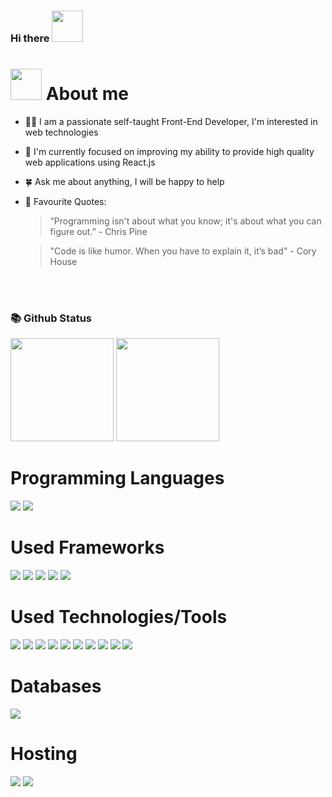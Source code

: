 ### Hi there <img src="https://raw.githubusercontent.com/blackcater/blackcater/master/images/Hi.gif" width="50">

# <img src="https://media.giphy.com/media/VgCDAzcKvsR6OM0uWg/giphy.gif" width="50" draggable="false" > About me

- 🏃‍♂️ I am a passionate self-taught Front-End Developer, I'm interested in web technologies

- 🚧 I'm currently focused on improving my ability to provide high quality web applications using React.js

- 🍀 Ask me about anything, I will be happy to help

- 💬 Favourite Quotes: 

  > “Programming isn't about what you know; it's about what you can figure out.” - Chris Pine

  > "Code is like humor. When you have to explain it, it’s bad"  - Cory House

<br>
<br>

### 📚 Github Status

<p>
 
  <img src="(https://github.r2v.ch/codewars?user=MohamedLk&stroke=%23BB432C" height="165">
  <img src="https://github-readme-streak-stats.herokuapp.com/?user=momo-dev1&theme=tokyonight" height="165">
</p>


# Programming Languages

<div>
<img src="https://img.shields.io/badge/javascript%20-%23323330.svg?&style=for-the-badge&logo=javascript&logoColor=%23F7DF1E"/>
<img src="https://img.shields.io/badge/typescript%20-%23007ACC.svg?&style=for-the-badge&logo=typescript&logoColor=white"/>
</div>

# Used Frameworks

<div>
<img src="https://img.shields.io/badge/-React-61DAFB?style=for-the-badge&logo=React&logoColor=black"/>
<img src="https://img.shields.io/badge/-Next.js-000000?style=for-the-badge&logo=Next.js&logoColor=white"/>
<img src="https://img.shields.io/badge/-Vue.js-4FC08D?style=for-the-badge&logo=Vue.js&logoColor=white"/>
<img src="https://img.shields.io/badge/-Node.js-339933?style=for-the-badge&logo=Node.js&logoColor=white"/>
<img src="https://img.shields.io/badge/-Express.js-000000?style=for-the-badge&logo=Express&logoColor=white"/>
</div>


# Used Technologies/Tools

<div>
 <img src="https://img.shields.io/badge/-GraphQL-E10098?style=for-the-badge&logo=GraphQL&logoColor=white"/>
 <img src="https://img.shields.io/badge/-Redux-764ABC?style=for-the-badge&logo=redux"/>
 <img src="https://img.shields.io/badge/Firebase-039BE5?style=for-the-badge&logo=Firebase&logoColor=yellow"/>
  <img src="https://img.shields.io/badge/strapi-%232E7EEA.svg?logo=strapi&logoColor=white&style=for-the-badge"/>
 <img src="https://img.shields.io/badge/SASS-hotpink.svg?logo=SASS&logoColor=white&style=for-the-badge"/>
 <img src="https://img.shields.io/badge/styled--components-DB7093?logo=styled-components&logoColor=white&style=for-the-badge"/>
 <img src="https://img.shields.io/badge/tailwindcss-%2338B2AC.svg?logo=tailwind-css&logoColor=white&style=for-the-badge"/>
 <img src="https://img.shields.io/badge/-Vs%20Code-007ACC?style=for-the-badge&logo=Visual-Studio-Code&logoColor=whitej"/>
 <img src="https://img.shields.io/badge/-VIM-019733?style=for-the-badge&logo=VIM&logoColor=white"/>
 <img src="https://img.shields.io/badge/-JEST-C21325?style=for-the-badge&logo=jest&logoColor=white"/>
</div>


# Databases

<div>
<img src ="https://img.shields.io/badge/MongoDB-%234ea94b.svg?&style=for-the-badge&logo=mongodb&logoColor=white"/>
</div>


# Hosting

<div>
<img src="https://img.shields.io/badge/vercel%20-%23000000.svg?&style=for-the-badge&logo=vercel&logoColor=white"/>
<img src="https://img.shields.io/badge/heroku%20-%23430098.svg?&style=for-the-badge&logo=heroku&logoColor=white"/>
</div>
